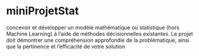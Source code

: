 # miniProjetStat
concevoir et développer un modèle mathématique ou statistique (hors Machine Learning) à l’aide de méthodes décisionnelles existantes. Le projet doit démontrer une compréhension approfondie de la problématique, ainsi que la pertinence et l’efficacité de votre solution 
